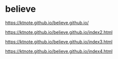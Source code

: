 # believe
https://ktnote.github.io/believe.github.io/ 

https://ktnote.github.io/believe.github.io/index2.html

https://ktnote.github.io/believe.github.io/index3.html

https://ktnote.github.io/believe.github.io/index4.html